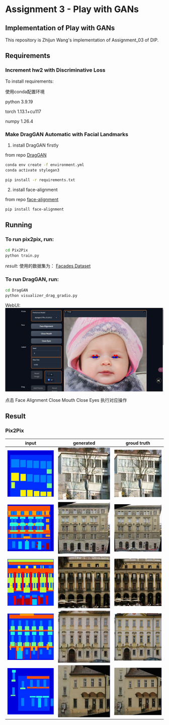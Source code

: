 # Assignment 3 - Play with GANs

## Implementation of Play with GANs

This repository is Zhijun Wang's implementation of Assignment_03 of DIP. 

## Requirements

### Increment hw2 with Discriminative Loss


To install requirements:

使用conda配置环境

python 3.9.19

torch 1.13.1+cu117

numpy 1.26.4


### Make DragGAN Automatic with Facial Landmarks

1. install DragGAN firstly

from repo [DragGAN](https://github.com/XingangPan/DragGAN)

```bash
conda env create -f environment.yml
conda activate stylegan3
```

```bash
pip install -r requirements.txt
```

2. install face-alignment

from repo [face-alignment](https://github.com/1adrianb/face-alignment)

```bash
pip install face-alignment
```


## Running


### To run pix2pix, run:


```bash
cd Pix2Pix
python train.py
```
*result:*
使用的数据集为：
[Facades Dataset](https://cmp.felk.cvut.cz/~tylecr1/facade/)

### To run DragGAN, run:


```bash
cd DragGAN
python visualizer_drag_gradio.py
```
WebUI:
![web](source/use.png)

点击
Face Alignment
Close Mouth
Close Eyes
执行对应操作


## Result

### Pix2Pix

|input|generated|groud truth|
| ---- | ---- | ---- |
|![input_1](source/1_input.png)|![pred_1](source/1_pred.png)|![gt_1](source/1_gt.png)|
|![input_2](source/2_input.png)|![pred_2](source/2_pred.png)|![gt_2](source/2_gt.png)|
|![input_3](source/3_input.png)|![pred_3](source/3_pred.png)|![gt_3](source/3_gt.png)|
|![input_4](source/4_input.png)|![pred_4](source/4_pred.png)|![gt_4](source/4_gt.png)|
|![input_0](source/0_input.png)|![pred_0](source/0_pred.png)|![gt_0](source/0_gt.png)|




